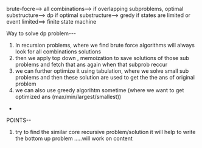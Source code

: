 brute-focre--> all combinations--> if  overlapping subproblems, optimal substructure--> dp
if optimal substructure--> gredy
if states are limited or event limited==> finite state machine


Way to solve dp problem---
 1) In recursion problems, where we find brute force algorithms will always look for all 
combinations  solutions 
 2) then we apply top down , memoization to save solutions of those sub problems and fetch that ans again
    when that subprob reccur
 3) we can further optimize it using tabulation, where we solve small sub problems and then these solution
   are used to get the the ans of original problem
 4) we can also use greedy algorihtm sometime (where we want to get optimized ans (max/min/largest/smallest))

-
POINTS--
1) try to find the similar core recursive problem/solution it will help to write the bottom up problem
.....will work on content
